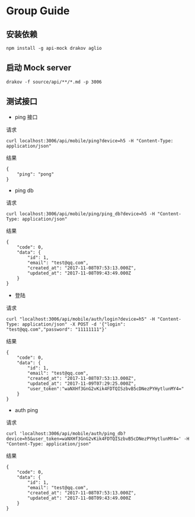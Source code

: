 # Group Guide

## 安装依赖

```
npm install -g api-mock drakov aglio
```

## 启动 Mock server

```
drakov -f source/api/**/*.md -p 3006
```

## 测试接口

+ ping 接口

请求

```
curl localhost:3006/api/mobile/ping?device=h5 -H "Content-Type: application/json"
```

结果

```
{
    "ping": "pong"
}
```

+ ping db

请求

```
curl localhost:3006/api/mobile/ping/ping_db?device=h5 -H "Content-Type: application/json"
```

结果

```
{
    "code": 0,
    "data": {
        "id": 1,
        "email": "test@qq.com",
        "created_at": "2017-11-08T07:53:13.000Z",
        "updated_at": "2017-11-08T09:43:49.000Z
    }
}
```

+ 登陆

请求

```
curl "localhost:3006/api/mobile/auth/login?device=h5" -H "Content-Type: application/json" -X POST -d '{"login": "test@qq.com","password": "11111111"}'
```

结果

```
{
    "code": 0,
    "data": {
        "id": 1,
        "email": "test@qq.com",
        "created_at": "2017-11-08T07:53:13.000Z",
        "updated_at": "2017-11-09T07:29:25.000Z",
        "user_token":"waNXHf3GnG2vKik4FDTQISzbvB5cDNezPYHytlunMY4="
    }
}
```

+ auth ping

请求

```
curl 'localhost:3006/api/mobile/auth/ping_db?device=h5&user_token=waNXHf3GnG2vKik4FDTQISzbvB5cDNezPYHytlunMY4=' -H "Content-Type: application/json"
```

结果

```
{
    "code": 0,
    "data": {
        "id": 1,
        "email": "test@qq.com",
        "created_at": "2017-11-08T07:53:13.000Z",
        "updated_at": "2017-11-08T09:43:49.000Z
    }
}
```
